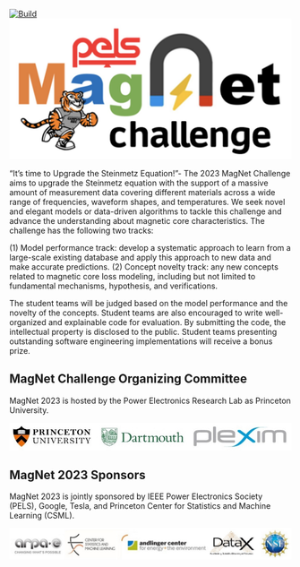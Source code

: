 [![Build](https://github.com/PrincetonUniversity/magnet/actions/workflows/main.yml/badge.svg)](https://github.com/PrincetonUniversity/magnet/actions/workflows/main.yml)
![MagNet Logo](app/img/mclogo.jpg)

“It’s time to Upgrade the Steinmetz Equation!”- The 2023 MagNet Challenge aims to upgrade the Steinmetz equation with the support of a massive amount of measurement data covering different materials across a wide range of frequencies, waveform shapes, and temperatures. We seek novel and elegant models or data-driven algorithms to tackle this challenge and advance the understanding about magnetic core characteristics. The challenge has the following two tracks:

(1)	Model performance track: develop a systematic approach to learn from a large-scale existing database and apply this approach to new data and make accurate predictions.
(2)	Concept novelty track: any new concepts related to magnetic core loss modeling, including but not limited to fundamental mechanisms, hypothesis, and verifications.

The student teams will be judged based on the model performance and the novelty of the concepts. Student teams are also encouraged to write well-organized and explainable code for evaluation. By submitting the code, the intellectual property is disclosed to the public. Student teams presenting outstanding software engineering implementations will receive a bonus prize. 

## MagNet Challenge Organizing Committee

MagNet 2023 is hosted by the Power Electronics Research Lab as Princeton University.

![MagNet Team](app/img/magnetteam.jpg)

## MagNet 2023 Sponsors

MagNet 2023 is jointly sponsored by IEEE Power Electronics Society (PELS), Google, Tesla, and Princeton Center for Statistics and Machine Learning (CSML).

![MagNet Sponsor](app/img/sponsor.jpg)
